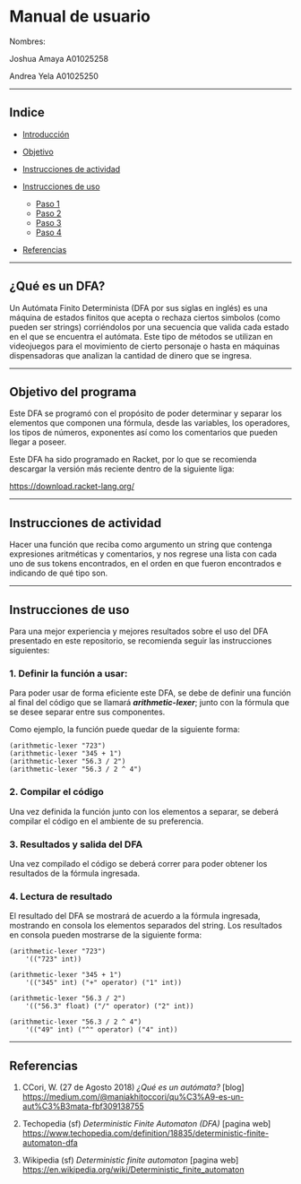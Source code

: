 # Manual de usuario

Nombres:

Joshua Amaya A01025258

Andrea Yela A01025250

---
## Indice
- [Introducción](#¿Qué-es-un-DFA?)

- [Objetivo](Objetivo-del-programa)

- [Instrucciones de actividad](#Instrucciones-de-actividad])

- [Instrucciones de uso](#Instrucciones-de-uso)
    - [Paso 1](#1.-Definir-la-función-a-usar)
    - [Paso 2](#2.-Compilar-el-código)
    - [Paso 3](#3.-Resultados-y-salida-del-DFA)
    - [Paso 4](#4.-Lectura-de-resultado)

- [Referencias](#Referencias)

---

## ¿Qué es un DFA?

Un Autómata Finito Determinista (DFA por sus siglas en inglés) es una máquina de estados finitos que acepta o rechaza ciertos simbolos (como pueden ser strings) corriéndolos por una secuencia que valida cada estado en el que se encuentra el autómata. Este tipo de métodos se utilizan en videojuegos para el movimiento de cierto personaje o hasta en máquinas dispensadoras que analizan la cantidad de dinero que se ingresa. 

---
## Objetivo del programa

Este DFA se programó con el propósito de poder determinar y separar los elementos que componen una fórmula, desde las variables, los operadores, los tipos de números, exponentes así como los comentarios que pueden llegar a poseer.

Este DFA ha sido programado en Racket, por lo que se recomienda descargar la versión más reciente dentro de la siguiente liga:

https://download.racket-lang.org/

---
## Instrucciones de actividad

Hacer una función que reciba como argumento un string que contenga expresiones aritméticas y comentarios, y nos regrese una lista con cada uno de sus tokens encontrados, en el orden en que fueron encontrados e indicando de qué tipo son.

---

## Instrucciones de uso

Para una mejor experiencia y mejores resultados sobre el uso del DFA presentado en este repositorio, se recomienda seguir las instrucciones siguientes:

### 1. Definir la función a usar:

Para poder usar de forma eficiente este DFA, se debe de definir una función al final del código que se llamará **_arithmetic-lexer_**; junto con la fórmula que se desee separar entre sus componentes.

Como ejemplo, la función puede quedar de la siguiente forma:

```
(arithmetic-lexer "723")
(arithmetic-lexer "345 + 1")
(arithmetic-lexer "56.3 / 2")
(arithmetic-lexer "56.3 / 2 ^ 4")
```

### 2. Compilar el código

Una vez definida la función junto con los elementos a separar, se deberá compilar el código en el ambiente de su preferencia.

### 3. Resultados y salida del DFA

Una vez compilado el código se deberá correr para poder obtener los resultados de la fórmula ingresada.

### 4. Lectura de resultado

El resultado del DFA se mostrará de acuerdo a la fórmula ingresada, mostrando en consola los elementos separados del string. Los resultados en consola pueden mostrarse de la siguiente forma:

```
(arithmetic-lexer "723")
    '(("723" int))

(arithmetic-lexer "345 + 1")
    '(("345" int) ("+" operator) ("1" int))

(arithmetic-lexer "56.3 / 2")
    '(("56.3" float) ("/" operator) ("2" int))

(arithmetic-lexer "56.3 / 2 ^ 4")
    '(("49" int) ("^" operator) ("4" int))
```


---
## Referencias
1. CCori, W. (27 de Agosto 2018) _¿Qué es un autómata?_ [blog] https://medium.com/@maniakhitoccori/qu%C3%A9-es-un-aut%C3%B3mata-fbf309138755

2. Techopedia (sf) _Deterministic Finite Automaton (DFA)_ [pagina web] https://www.techopedia.com/definition/18835/deterministic-finite-automaton-dfa

3. Wikipedia (sf) _Deterministic finite automaton_ [pagina web] https://en.wikipedia.org/wiki/Deterministic_finite_automaton
